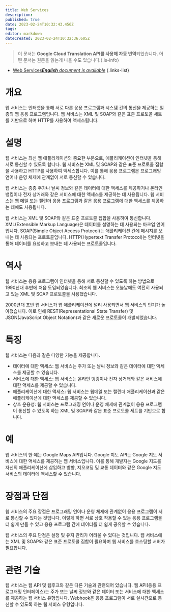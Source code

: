 ```yaml
---
title: Web Services
description: 
published: true
date: 2023-02-24T10:32:43.456Z
tags: 
editor: markdown
dateCreated: 2023-02-24T10:32:36.605Z
---
```


> 이 문서는 **Google Cloud Translation API를 사용해 자동 번역**되었습니다.
어떤 문서는 원문을 읽는게 나을 수도 있습니다.{.is-info}



- [Web Services***English** document is available*](/en/Knowledge-base/Dictionary/web-services)
{.links-list}


# 개요
웹 서비스는 인터넷을 통해 서로 다른 응용 프로그램과 시스템 간의 통신을 제공하는 일종의 웹 응용 프로그램입니다. 웹 서비스는 XML 및 SOAP와 같은 표준 프로토콜 세트를 기반으로 하며 HTTP를 사용하여 액세스됩니다.

# 설명
웹 서비스는 최신 웹 애플리케이션의 중요한 부분으로, 애플리케이션이 인터넷을 통해 서로 통신할 수 있도록 합니다. 웹 서비스는 XML 및 SOAP와 같은 표준 프로토콜 집합을 사용하고 HTTP를 사용하여 액세스합니다. 이를 통해 응용 프로그램은 프로그래밍 언어나 운영 체제에 관계없이 서로 통신할 수 있습니다.

웹 서비스는 종종 주가나 날씨 정보와 같은 데이터에 대한 액세스를 제공하거나 온라인 뱅킹이나 전자 상거래와 같은 서비스에 대한 액세스를 제공하는 데 사용됩니다. 웹 서비스는 웹 메일 또는 캘린더 응용 프로그램과 같은 응용 프로그램에 대한 액세스를 제공하는 데에도 사용됩니다.

웹 서비스는 XML 및 SOAP와 같은 표준 프로토콜 집합을 사용하여 통신합니다. XML(Extensible Markup Language)은 데이터를 설명하는 데 사용되는 마크업 언어입니다. SOAP(Simple Object Access Protocol)는 애플리케이션 간에 메시지를 보내는 데 사용되는 프로토콜입니다. HTTP(Hypertext Transfer Protocol)는 인터넷을 통해 데이터를 요청하고 보내는 데 사용되는 프로토콜입니다.

# 역사
웹 서비스는 응용 프로그램이 인터넷을 통해 서로 통신할 수 있도록 하는 방법으로 1990년대 후반에 처음 도입되었습니다. 최초의 웹 서비스는 오늘날에도 여전히 사용되고 있는 XML 및 SOAP 프로토콜을 사용했습니다.

2000년대 초반 웹 서비스가 웹 애플리케이션에 널리 사용되면서 웹 서비스의 인기가 높아졌습니다. 이로 인해 REST(Representational State Transfer) 및 JSON(JavaScript Object Notation)과 같은 새로운 프로토콜이 개발되었습니다.

# 특징
웹 서비스는 다음과 같은 다양한 기능을 제공합니다.

- 데이터에 대한 액세스: 웹 서비스는 주가 또는 날씨 정보와 같은 데이터에 대한 액세스를 제공할 수 있습니다.
- 서비스에 대한 액세스: 웹 서비스는 온라인 뱅킹이나 전자 상거래와 같은 서비스에 대한 액세스를 제공할 수 있습니다.
- 애플리케이션에 대한 액세스: 웹 서비스는 웹메일 또는 캘린더 애플리케이션과 같은 애플리케이션에 대한 액세스를 제공할 수 있습니다.
- 상호 운용성: 웹 서비스는 프로그래밍 언어나 운영 체제에 관계없이 응용 프로그램이 통신할 수 있도록 하는 XML 및 SOAP와 같은 표준 프로토콜 세트를 기반으로 합니다.

# 예
웹 서비스의 한 예는 Google Maps API입니다. Google 지도 API는 Google 지도 서비스에 대한 액세스를 제공하는 웹 서비스입니다. 이를 통해 개발자는 Google 지도를 자신의 애플리케이션에 삽입하고 방향, 지오코딩 및 교통 데이터와 같은 Google 지도 서비스의 데이터에 액세스할 수 있습니다.

# 장점과 단점
웹 서비스의 주요 장점은 프로그래밍 언어나 운영 체제에 관계없이 응용 프로그램이 서로 통신할 수 있다는 것입니다. 이렇게 하면 서로 상호 작용할 수 있는 응용 프로그램을 더 쉽게 만들 수 있고 응용 프로그램 간에 데이터를 더 쉽게 공유할 수 있습니다.

웹 서비스의 주요 단점은 설정 및 유지 관리가 어려울 수 있다는 것입니다. 웹 서비스에는 XML 및 SOAP와 같은 표준 프로토콜 집합이 필요하며 웹 서비스를 호스팅할 서버가 필요합니다.

# 관련 기술
웹 서비스는 웹 API 및 웹후크와 같은 다른 기술과 관련되어 있습니다. 웹 API(응용 프로그래밍 인터페이스)는 주가 또는 날씨 정보와 같은 데이터 또는 서비스에 대한 액세스를 제공하는 웹 서비스 유형입니다. Webhook은 응용 프로그램이 서로 실시간으로 통신할 수 있도록 하는 웹 서비스 유형입니다.